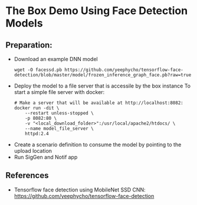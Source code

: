 # The Box Demo Using Face Detection Models

## Preparation:

- Download an example DNN model
    ```
    wget -O facessd.pb https://github.com/yeephycho/tensorflow-face-detection/blob/master/model/frozen_inference_graph_face.pb?raw=true
    ```
- Deploy the model to a file server that is accessile by the box instance
  To start a simple file server with docker:
    ```
    # Make a server that will be available at http://localhost:8082:
    docker run -dit \
        --restart unless-stopped \
        -p 8082:80 \
        -v "<local_download_folder>":/usr/local/apache2/htdocs/ \
        --name model_file_server \
        httpd:2.4
    ```
- Create a scenario definition to consume the model by pointing to the upload location
- Run SigGen and Notif app


## References
- Tensorflow face detection using MobileNet SSD CNN: https://github.com/yeephycho/tensorflow-face-detection